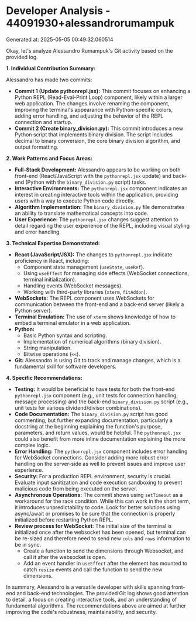# Developer Analysis - 44091930+alessandrorumampuk
Generated at: 2025-05-05 00:49:32.060514

Okay, let's analyze Alessandro Rumampuk's Git activity based on the provided log.

**1. Individual Contribution Summary:**

Alessandro has made two commits:

*   **Commit 1 (Update pythonrepl.jsx):**  This commit focuses on enhancing a Python REPL (Read-Eval-Print Loop) component, likely within a larger web application.  The changes involve renaming the component, improving the terminal's appearance with Python-specific colors, adding error handling, and adjusting the behavior of the REPL connection and startup.
*   **Commit 2 (Create binary\_division.py):** This commit introduces a new Python script that implements binary division. The script includes decimal to binary conversion, the core binary division algorithm, and output formatting.

**2. Work Patterns and Focus Areas:**

*   **Full-Stack Development:** Alessandro appears to be working on both front-end (React/JavaScript with the `pythonrepl.jsx` update) and back-end (Python with the `binary_division.py` script) tasks.
*   **Interactive Environments:** The `pythonrepl.jsx` component indicates an interest in creating interactive tools within the application, providing users with a way to execute Python code directly.
*   **Algorithm Implementation:** The `binary_division.py` file demonstrates an ability to translate mathematical concepts into code.
*   **User Experience:**  The `pythonrepl.jsx` changes suggest attention to detail regarding the user experience of the REPL, including visual styling and error handling.

**3. Technical Expertise Demonstrated:**

*   **React (JavaScript/JSX):**  The changes to `pythonrepl.jsx` indicate proficiency in React, including:
    *   Component state management (`useState`, `useRef`).
    *   Using `useEffect` for managing side effects (WebSocket connections, terminal initialization).
    *   Handling events (WebSocket messages).
    *   Working with third-party libraries (`xterm`, `fitAddon`).
*   **WebSockets:**  The REPL component uses WebSockets for communication between the front-end and a back-end server (likely a Python server).
*   **Terminal Emulation:** The use of `xterm` shows knowledge of how to embed a terminal emulator in a web application.
*   **Python:**
    *   Basic Python syntax and scripting.
    *   Implementation of numerical algorithms (binary division).
    *   String manipulation.
    *   Bitwise operations (`<<`).
*   **Git:** Alessandro is using Git to track and manage changes, which is a fundamental skill for software developers.

**4. Specific Recommendations:**

*   **Testing:**  It would be beneficial to have tests for both the front-end `pythonrepl.jsx` component (e.g., unit tests for connection handling, message processing) and the back-end `binary_division.py` script (e.g., unit tests for various dividend/divisor combinations).
*   **Code Documentation:**  The `binary_division.py` script has good commenting, but further expanding documentation, particularly a docstring at the beginning explaining the function's purpose, parameters, and return values, would be helpful. The `pythonrepl.jsx` could also benefit from more inline documentation explaining the more complex logic.
*   **Error Handling:**  The `pythonrepl.jsx` component includes error handling for WebSocket connections. Consider adding more robust error handling on the server-side as well to prevent issues and improve user experience.
*   **Security:** For a production REPL environment, security is crucial.  Evaluate input sanitization and code execution sandboxing to prevent malicious code from being executed on the server.
*   **Asynchronous Operations:** The commit shows using `setTimeout` as a workaround for the race condition. While this can work in the short term, it introduces unpredictability to code. Look for better solutions using async/await or promises to be sure that the connection is properly initialized before restarting Python REPL.
*   **Review process for WebSocket**: The initial size of the terminal is initialized once after the websocket has been opened, but terminal can be re-sized and therefore need to send new `cols` and `rows` information to be in sync.
    *   Create a function to send the dimensions through Websocket, and call it after the websocket is open.
    *   Add an event handler in `useEffect` after the element has mounted to catch `resize` events and call the function to send the new dimensions.

In summary, Alessandro is a versatile developer with skills spanning front-end and back-end technologies. The provided Git log shows good attention to detail, a focus on creating interactive tools, and an understanding of fundamental algorithms. The recommendations above are aimed at further improving the code's robustness, maintainability, and security.
